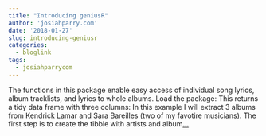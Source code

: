 ```yaml
---
title: "Introducing geniusR"
author: 'josiahparry.com'
date: '2018-01-27'
slug: introducing-geniusr
categories:
  - bloglink
tags:
  - josiahparrycom
---
```


The functions in this package enable easy access of individual song lyrics, album tracklists, and lyrics to whole albums. Load the package: This returns a tidy data frame with three columns: In this example I will extract 3 albums from Kendrick Lamar and Sara Bareilles (two of my favotire musicians). The first step is to create the tibble with artists and album[... <i class="fas fa-external-link-alt"></i>](http://josiahparry.com/post/introducing-geniusr/)

